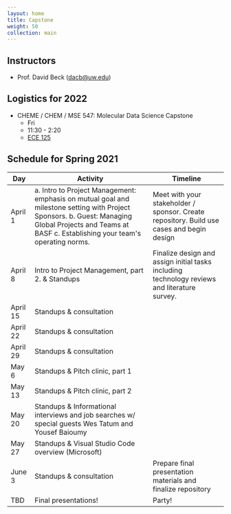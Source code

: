 ```yaml
---
layout: home
title: Capstone
weight: 50
collection: main
---
```


## Instructors

- Prof. David Beck (dacb@uw.edu)

## Logistics for 2022

- CHEME / CHEM / MSE 547: Molecular Data Science Capstone
    - Fri
    - 11:30 - 2:20
    - [ECE 125](http://maps.google.com/maps?q=47.65356,-122.306255+(ECE)&z=18)

## Schedule for Spring 2021

|Day|Activity  |Timeline|
|--|--|--|
|April 1|a. Intro to Project Management: emphasis on mutual goal and milestone setting with Project Sponsors. b. Guest: Managing Global Projects and Teams at BASF c. Establishing your team's operating norms.|Meet with your stakeholder / sponsor.  Create repository.  Build use cases and begin design|
|April 8| Intro to Project Management, part 2. & Standups|Finalize design and assign initial tasks including technology reviews and literature survey.|
|April 15|Standups & consultation||
|April 22|Standups & consultation||
|April 29|Standups & consultation||
|May 6|Standups & Pitch clinic, part 1||
|May 13|Standups & Pitch clinic, part 2||
|May 20|Standups & Informational interviews and job searches w/ special guests Wes Tatum and Yousef Baioumy||
|May 27|Standups & Visual Studio Code overview (Microsoft)||
|June 3|Standups & consultation|Prepare final presentation materials and finalize repository|
|TBD|Final presentations!|Party!|
